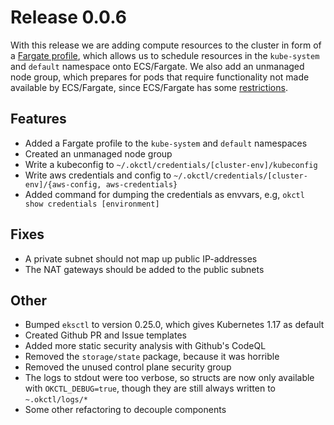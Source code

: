 # Release 0.0.6

With this release we are adding compute resources to the cluster in form of a [Fargate profile](https://docs.aws.amazon.com/eks/latest/userguide/fargate-profile.html), which allows us to schedule resources in the `kube-system` and `default` namespace onto ECS/Fargate. We also add an unmanaged node group, which prepares for pods that require functionality not made available by ECS/Fargate, since ECS/Fargate has some [restrictions](https://docs.aws.amazon.com/eks/latest/userguide/fargate.html).

## Features

- Added a Fargate profile to the `kube-system` and `default` namespaces
- Created an unmanaged node group
- Write a kubeconfig to `~/.okctl/credentials/[cluster-env]/kubeconfig`
- Write aws credentials and config to `~/.okctl/credentials/[cluster-env]/{aws-config, aws-credentials}`
- Added command for dumping the credentials as envvars, e.g, `okctl show credentials [environment]`

## Fixes

- A private subnet should not map up public IP-addresses
- The NAT gateways should be added to the public subnets

## Other

- Bumped `eksctl` to version 0.25.0, which gives Kubernetes 1.17 as default
- Created Github PR and Issue templates
- Added more static security analysis with Github's CodeQL
- Removed the `storage/state` package, because it was horrible
- Removed the unused control plane security group
- The logs to stdout were too verbose, so structs are now only available with `OKCTL_DEBUG=true`, though they are still always written to `~.okctl/logs/*`
- Some other refactoring to decouple components

